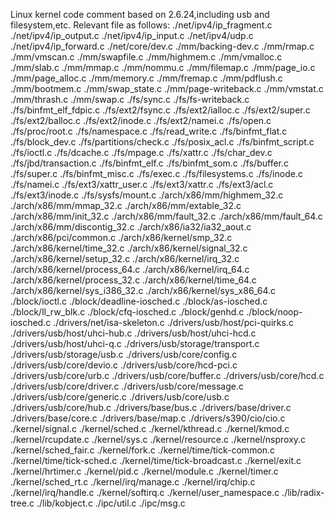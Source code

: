 Linux kernel code comment based on 2.6.24,including usb and filesystem,etc.
Relevant file as follows:
./net/ipv4/ip_fragment.c
./net/ipv4/ip_output.c
./net/ipv4/ip_input.c
./net/ipv4/udp.c
./net/ipv4/ip_forward.c
./net/core/dev.c
./mm/backing-dev.c
./mm/rmap.c
./mm/vmscan.c
./mm/swapfile.c
./mm/highmem.c
./mm/vmalloc.c
./mm/slab.c
./mm/mmap.c
./mm/nommu.c
./mm/filemap.c
./mm/page_io.c
./mm/page_alloc.c
./mm/memory.c
./mm/fremap.c
./mm/pdflush.c
./mm/bootmem.c
./mm/swap_state.c
./mm/page-writeback.c
./mm/vmstat.c
./mm/thrash.c
./mm/swap.c
./fs/sync.c
./fs/fs-writeback.c
./fs/binfmt_elf_fdpic.c
./fs/ext2/fsync.c
./fs/ext2/ialloc.c
./fs/ext2/super.c
./fs/ext2/balloc.c
./fs/ext2/inode.c
./fs/ext2/namei.c
./fs/open.c
./fs/proc/root.c
./fs/namespace.c
./fs/read_write.c
./fs/binfmt_flat.c
./fs/block_dev.c
./fs/partitions/check.c
./fs/posix_acl.c
./fs/binfmt_script.c
./fs/ioctl.c
./fs/dcache.c
./fs/mpage.c
./fs/xattr.c
./fs/char_dev.c
./fs/jbd/transaction.c
./fs/binfmt_elf.c
./fs/binfmt_som.c
./fs/buffer.c
./fs/super.c
./fs/binfmt_misc.c
./fs/exec.c
./fs/filesystems.c
./fs/inode.c
./fs/namei.c
./fs/ext3/xattr_user.c
./fs/ext3/xattr.c
./fs/ext3/acl.c
./fs/ext3/inode.c
./fs/sysfs/mount.c
./arch/x86/mm/highmem_32.c
./arch/x86/mm/mmap_32.c
./arch/x86/mm/extable_32.c
./arch/x86/mm/init_32.c
./arch/x86/mm/fault_32.c
./arch/x86/mm/fault_64.c
./arch/x86/mm/discontig_32.c
./arch/x86/ia32/ia32_aout.c
./arch/x86/pci/common.c
./arch/x86/kernel/smp_32.c
./arch/x86/kernel/time_32.c
./arch/x86/kernel/signal_32.c
./arch/x86/kernel/setup_32.c
./arch/x86/kernel/irq_32.c
./arch/x86/kernel/process_64.c
./arch/x86/kernel/irq_64.c
./arch/x86/kernel/process_32.c
./arch/x86/kernel/time_64.c
./arch/x86/kernel/sys_i386_32.c
./arch/x86/kernel/sys_x86_64.c
./block/ioctl.c
./block/deadline-iosched.c
./block/as-iosched.c
./block/ll_rw_blk.c
./block/cfq-iosched.c
./block/genhd.c
./block/noop-iosched.c
./drivers/net/isa-skeleton.c
./drivers/usb/host/pci-quirks.c
./drivers/usb/host/uhci-hub.c
./drivers/usb/host/uhci-hcd.c
./drivers/usb/host/uhci-q.c
./drivers/usb/storage/transport.c
./drivers/usb/storage/usb.c
./drivers/usb/core/config.c
./drivers/usb/core/devio.c
./drivers/usb/core/hcd-pci.c
./drivers/usb/core/urb.c
./drivers/usb/core/buffer.c
./drivers/usb/core/hcd.c
./drivers/usb/core/driver.c
./drivers/usb/core/message.c
./drivers/usb/core/generic.c
./drivers/usb/core/usb.c
./drivers/usb/core/hub.c
./drivers/base/bus.c
./drivers/base/driver.c
./drivers/base/core.c
./drivers/base/map.c
./drivers/s390/cio/cio.c
./kernel/signal.c
./kernel/sched.c
./kernel/kthread.c
./kernel/kmod.c
./kernel/rcupdate.c
./kernel/sys.c
./kernel/resource.c
./kernel/nsproxy.c
./kernel/sched_fair.c
./kernel/fork.c
./kernel/time/tick-common.c
./kernel/time/tick-sched.c
./kernel/time/tick-broadcast.c
./kernel/exit.c
./kernel/hrtimer.c
./kernel/pid.c
./kernel/module.c
./kernel/timer.c
./kernel/sched_rt.c
./kernel/irq/manage.c
./kernel/irq/chip.c
./kernel/irq/handle.c
./kernel/softirq.c
./kernel/user_namespace.c
./lib/radix-tree.c
./lib/kobject.c
./ipc/util.c
./ipc/msg.c

